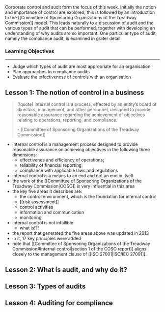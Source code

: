 Corporate control and audit form the focus of this week. Initially the notion and importance of control are explored; this is followed by an introduction to the [[Committee of Sponsoring Organizations of the Treadway Commission]] model. This leads naturally to a discussion of audit and the various types of audit that can be performed, together with developing an understanding of why audits are so important. One particular type of audit, namely the compliance audit, is examined in grater detail.

### Learning Objectives

---

- Judge which types of audit are most appropriate for an organisation
- Plan approaches to compliance audits
- Evaluate the effectiveness of controls with an organisation
## Lesson 1: The notion of control in a business

>[!quote] Internal control is a process, effected by an entity’s board of directors, management, and other personnel, designed to provide reasonable assurance regarding the achievement of objectives relating to operations, reporting, and compliance.
>
>\- [[Committee of Sponsoring Organizations of the Treadway Commission]]

- internal control is a management process designed to provide reasonable assurance on achieving objectives in the following three dimensions:
	- effectivenes and efficiency of operations;
	- reliability of financial reporting;
	- compliance with applicable laws and regulations
- internal control is a means to an end and not an end in itself
- the work of the [[Committee of Sponsoring Organizations of the Treadway Commission|COSO]] is very influential in this area
- the key five areas it describes are:
	- the control environment, which is the foundation for internal control
	- [[risk assessment]]
	- control activities
	- information and communication
	- monitoring
- internal control is not infallible
	- what is!?!
- the report that generated the five areas above was updated in 2013
- in it, 17 key principles were added
- note that [[Committee of Sponsoring Organizations of the Treadway Commission#Internal control|section 1 of the COSO report]] aligns closely to the management clause of [[ISO 27001|ISO/IEC 27001]].




## Lesson 2: What is audit, and why do it?

## Lesson 3: Types of audits

## Lesson 4: Auditing for compliance

 
